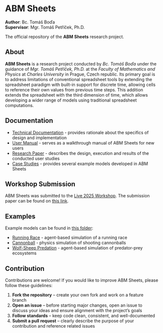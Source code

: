 # ABM Sheets

**Author**: Bc. Tomáš Boďa \
**Supervisor**: Mgr. Tomáš Petříček, Ph.D.

The official repository of the **ABM Sheets** research project.

## About

**ABM Sheets** is a research project conducted by _Bc. Tomáš Boďa_ under the guidance of _Mgr. Tomáš Petříček, Ph.D._ at the _Faculty of Mathematics and Physics_ at _Charles University_ in Prague, Czech republic. Its primary goal is to address limitations of conventional spreadsheet tools by extending the spreadsheet paradigm with built-in support for discrete time, allowing cells to reference their own values from previous time steps. This addition extends the spreadsheet with the third dimension of time, which allows developing a wider range of models using traditional spreadsheet computations.

## Documentation

- [Technical Documentation](/docs/tech-docs.md) - provides rationale about the specifics of design and implementation
- [User Manual](/docs/user-manual.md) - serves as a walkthrough manual of ABM Sheets for new users
- [Research Paper](/docs/research-paper.md) - describes the design, execution and results of the conducted user studies
- [Case Studies](/docs/case-studies.md) - provides several example models developed in ABM Sheets

## Workshop Submission

ABM Sheets was submitted to the [Live 2025 Workshop](https://liveprog.org). The submission paper can be found on [this link](https://abm-sheets-web.vercel.app/about).

## Examples

Example models can be found in [this folder](/models/):

- [Running Race](/models/model-running-race.json) - agent-based simulation of a running race
- [Cannonball](/models/model-cannonball.json) - physics simulation of shooting cannonballs
- [Wolf-Sheep Predation](/models/model-wolf-sheep-predation.json) - agent-based simulation of predator-prey ecosystems

## Contribution

Contributions are welcome! If you would like to improve ABM Sheets, please follow these guidelines:

1. **Fork the repository** – create your own fork and work on a feature branch
2. **Open an issue** – before starting major changes, open an issue to discuss your ideas and ensure alignment with the project’s goals
3. **Follow standards** – keep code clean, consistent, and well-documented
4. **Submit a pull request** – clearly describe the purpose of your contribution and reference related issues
